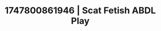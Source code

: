 ---
categories:
- Creampie
- Romantasy erotica
- Ethereal kink
- Barefoot beauty
- Curvy bodies
image: /assets/images/1747800861946.jpg
layout: post
seo:
  description: Featured content with sensual ABDL Play, Scat Fetish. HD images available.
  keywords: ABDL Play, Scat Fetish
  og_image: /assets/images/1747800861946.jpg
  schema_type: VisualArtwork
tags:
- ABDL Play
- Scat Fetish
- '#1747800861946'
title: 1747800861946 | Scat Fetish ABDL Play
---